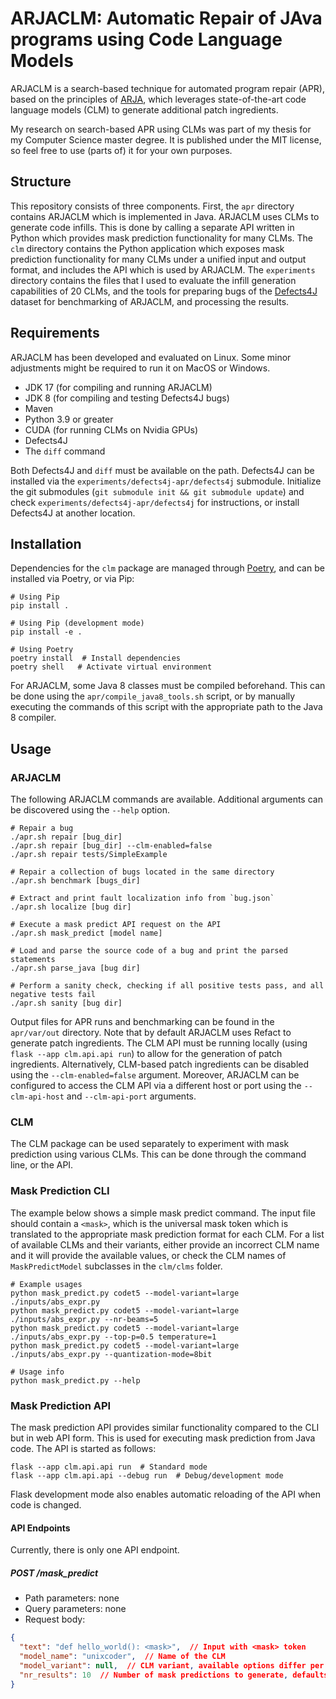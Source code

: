 # ARJACLM: Automatic Repair of JAva programs using Code Language Models

ARJACLM is a search-based technique for automated program repair (APR), based on the principles of [ARJA](https://github.com/yyxhdy/arja), which leverages
state-of-the-art code language models (CLM) to generate additional patch ingredients.

My research on search-based APR using CLMs was part of my thesis for my Computer Science master degree. It is published
under the MIT license, so feel free to use (parts of) it for your own purposes.

## Structure

This repository consists of three components. First, the `apr` directory contains ARJACLM which is implemented in Java.
ARJACLM uses CLMs to generate code infills. This is done by calling a separate API written in Python which provides mask prediction
functionality for many CLMs. The `clm` directory contains the Python application which exposes mask prediction functionality
for many CLMs under a unified input and output format, and includes the API which is used by ARJACLM. The `experiments` directory
contains the files that I used to evaluate the infill generation capabilities of 20 CLMs, and the tools for preparing bugs of
the [Defects4J](https://github.com/rjust/defects4j) dataset for benchmarking of ARJACLM, and processing the results.

## Requirements

ARJACLM has been developed and evaluated on Linux. Some minor adjustments might be required to run it on MacOS or Windows.

- JDK 17 (for compiling and running ARJACLM)
- JDK 8 (for compiling and testing Defects4J bugs)
- Maven
- Python 3.9 or greater
- CUDA (for running CLMs on Nvidia GPUs)
- Defects4J
- The `diff` command

Both Defects4J and `diff` must be available on the path. Defects4J can be installed via the `experiments/defects4j-apr/defects4j` submodule.
Initialize the git submodules (`git submodule init && git submodule update`) and check `experiments/defects4j-apr/defects4j` for instructions,
or install Defects4J at another location.

## Installation

Dependencies for the `clm` package are managed through [Poetry](https://github.com/python-poetry/poetry), and can be installed via
Poetry, or via Pip:

```shell
# Using Pip
pip install .

# Using Pip (development mode)
pip install -e .

# Using Poetry
poetry install  # Install dependencies
poetry shell   # Activate virtual environment
```

For ARJACLM, some Java 8 classes must be compiled beforehand. This can be done using the `apr/compile_java8_tools.sh` script,
or by manually executing the commands of this script with the appropriate path to the Java 8 compiler.

## Usage

### ARJACLM

The following ARJACLM commands are available. Additional arguments can be discovered using the `--help` option.

```shell
# Repair a bug
./apr.sh repair [bug_dir]
./apr.sh repair [bug_dir] --clm-enabled=false
./apr.sh repair tests/SimpleExample

# Repair a collection of bugs located in the same directory
./apr.sh benchmark [bugs_dir]

# Extract and print fault localization info from `bug.json`
./apr.sh localize [bug dir]

# Execute a mask predict API request on the API
./apr.sh mask_predict [model name]

# Load and parse the source code of a bug and print the parsed statements
./apr.sh parse_java [bug dir]

# Perform a sanity check, checking if all positive tests pass, and all negative tests fail
./apr.sh sanity [bug dir]
```

Output files for APR runs and benchmarking can be found in the `apr/var/out` directory. Note that by default ARJACLM uses Refact
to generate patch ingredients. The CLM API must be running locally (using `flask --app clm.api.api run`) to allow for the generation
of patch ingredients. Alternatively, CLM-based patch ingredients can be disabled using the `--clm-enabled=false` argument. Moreover,
ARJACLM can be configured to access the CLM API via a different host or port using the `--clm-api-host` and `--clm-api-port` arguments.

### CLM

The CLM package can be used separately to experiment with mask prediction using various CLMs. This can be done through the 
command line, or the API.

### Mask Prediction CLI

The example below shows a simple mask predict command. The input file should contain a `<mask>`, which is the universal mask token
which is translated to the appropriate mask prediction format for each CLM. For a list of available CLMs and their variants, either provide an incorrect
CLM name and it will provide the available values, or check the CLM names of `MaskPredictModel` subclasses in the `clm/clms` folder.

```shell
# Example usages
python mask_predict.py codet5 --model-variant=large ./inputs/abs_expr.py
python mask_predict.py codet5 --model-variant=large ./inputs/abs_expr.py --nr-beams=5
python mask_predict.py codet5 --model-variant=large ./inputs/abs_expr.py --top-p=0.5 temperature=1
python mask_predict.py codet5 --model-variant=large ./inputs/abs_expr.py --quantization-mode=8bit

# Usage info
python mask_predict.py --help
```

### Mask Prediction API

The mask prediction API provides similar functionality compared to the CLI but in web API form.
This is used for executing mask prediction from Java code. The API is started as follows:

```shell
flask --app clm.api.api run  # Standard mode
flask --app clm.api.api --debug run  # Debug/development mode
```

Flask development mode also enables automatic reloading of the API when code is changed.

#### API Endpoints

Currently, there is only one API endpoint.

##### POST /mask_predict
* Path parameters: none
* Query parameters: none
* Request body:

```json
{
  "text": "def hello_world(): <mask>",  // Input with <mask> token
  "model_name": "unixcoder",  // Name of the CLM
  "model_variant": null,  // CLM variant, available options differ per CLM
  "nr_results": 10  // Number of mask predictions to generate, defaults to 10
}
```
